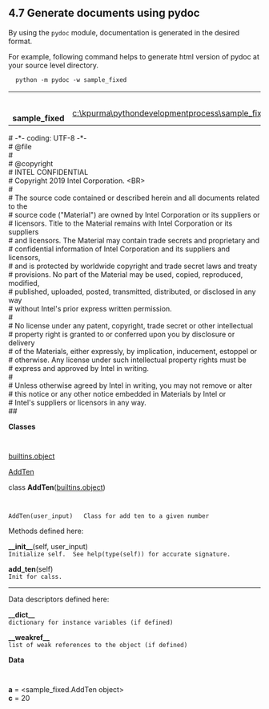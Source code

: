 <!--- @file
  6 generate documents using pydoc.md for Python Development Process and Coding Specification

  Copyright (c) 2020, Intel Corporation. All rights reserved.<BR>

  Redistribution and use in source (original document form) and 'compiled'
  forms (converted to PDF, epub, HTML and other formats) with or without
  modification, are permitted provided that the following conditions are met:

  1) Redistributions of source code (original document form) must retain the
     above copyright notice, this list of conditions and the following
     disclaimer as the first lines of this file unmodified.

  2) Redistributions in compiled form (transformed to other DTDs, converted to
     PDF, epub, HTML and other formats) must reproduce the above copyright
     notice, this list of conditions and the following disclaimer in the
     documentation and/or other materials provided with the distribution.

  THIS DOCUMENTATION IS PROVIDED BY TIANOCORE PROJECT "AS IS" AND ANY EXPRESS OR
  IMPLIED WARRANTIES, INCLUDING, BUT NOT LIMITED TO, THE IMPLIED WARRANTIES OF
  MERCHANTABILITY AND FITNESS FOR A PARTICULAR PURPOSE ARE DISCLAIMED. IN NO
  EVENT SHALL TIANOCORE PROJECT  BE LIABLE FOR ANY DIRECT, INDIRECT, INCIDENTAL,
  SPECIAL, EXEMPLARY, OR CONSEQUENTIAL DAMAGES (INCLUDING, BUT NOT LIMITED TO,
  PROCUREMENT OF SUBSTITUTE GOODS OR SERVICES; LOSS OF USE, DATA, OR PROFITS;
  OR BUSINESS INTERRUPTION) HOWEVER CAUSED AND ON ANY THEORY OF LIABILITY,
  WHETHER IN CONTRACT, STRICT LIABILITY, OR TORT (INCLUDING NEGLIGENCE OR
  OTHERWISE) ARISING IN ANY WAY OUT OF THE USE OF THIS DOCUMENTATION, EVEN IF
  ADVISED OF THE POSSIBILITY OF SUCH DAMAGE.

-->


## 4.7 Generate documents using pydoc

By using the `pydoc` module, documentation is generated in the desired format. 

For example, following command helps to generate html version of pydoc at your source level directory.


```shell
  python -m pydoc -w sample_fixed

```


<table>
<colgroup>
<col style="width: 50%" />
<col style="width: 50%" />
</colgroup>
<tbody>
<tr class="odd">
<td> <br />
 <br />
<strong>sample_fixed</strong></td>
<td style="text-align: right;"><a href=".">index</a><br />
<a href="file:c%3A%5Ckpurma%5Cpythondevelopmentprocess%5Csample_fixed.py">c:\kpurma\pythondevelopmentprocess\sample_fixed.py</a></td>
</tr>
</tbody>
</table>

\# -\*- coding: UTF-8 -\*-  
\# @file  
\#  
\# @copyright  
\# INTEL CONFIDENTIAL  
\# Copyright 2019 Intel Corporation. &lt;BR&gt;  
\#  
\# The source code contained or described herein and all documents related to the  
\# source code ("Material") are owned by Intel Corporation or its suppliers or  
\# licensors. Title to the Material remains with Intel Corporation or its suppliers  
\# and licensors. The Material may contain trade secrets and proprietary    and  
\# confidential information of Intel Corporation and its suppliers and licensors,  
\# and is protected by worldwide copyright and trade secret laws and treaty  
\# provisions. No part of the Material may be used, copied, reproduced, modified,  
\# published, uploaded, posted, transmitted, distributed, or disclosed in any way  
\# without Intel's prior express written permission.  
\#  
\# No license under any patent, copyright, trade secret or other intellectual  
\# property right is granted to or conferred upon you by disclosure or delivery  
\# of the Materials, either expressly, by implication, inducement, estoppel or  
\# otherwise. Any license under such intellectual property rights must be  
\# express and approved by Intel in writing.  
\#  
\# Unless otherwise agreed by Intel in writing, you may not remove or alter  
\# this notice or any other notice embedded in Materials by Intel or  
\# Intel's suppliers or licensors in any way.  
\#\#

   
**Classes**

`      `

 

[builtins.object]

[AddTen]

   
<span id="AddTen">class **AddTen**</span>([builtins.object])

`   `

`AddTen(user_input)   Class for add ten to a given number `

 

Methods defined here:  

<span id="AddTen-__init__">**\_\_init\_\_**</span>(self, user\_input)  
`Initialize self.  See help(type(self)) for accurate signature.`

<!-- -->

<span id="AddTen-add_ten">**add\_ten**</span>(self)  
`Init for calss.`

------------------------------------------------------------------------

Data descriptors defined here:  

**\_\_dict\_\_**  
`dictionary for instance variables (if defined)`

<!-- -->

**\_\_weakref\_\_**  
`list of weak references to the object (if defined)`

   
**Data**

`      `

 

**a** = &lt;sample\_fixed.AddTen object&gt;  
**c** = 20

  [builtins.object]: builtins.html#object
  [AddTen]: sample_fixed.html#AddTen

